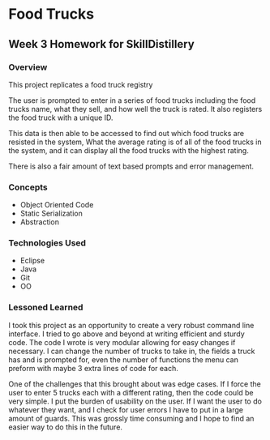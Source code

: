 # Food Trucks
## Week 3 Homework for SkillDistillery
### Overview
  This project replicates a food truck registry

  The user is prompted to enter in a series of food trucks including the food trucks name, what they sell, and how well the truck is rated.
  It also registers the food truck with a unique ID.

  This data is then able to be accessed to find out which food trucks are resisted in the system, What the average rating is of all of the food trucks in the system, and it can display all the food trucks with the highest rating.

  There is also a fair amount of text based prompts and error management.

### Concepts
- Object Oriented Code
- Static Serialization
- Abstraction

### Technologies Used
- Eclipse
- Java
- Git
- OO

### Lessoned Learned
I took this project as an opportunity to create a very robust command line interface. I tried to go above and beyond at writing efficient and sturdy code. The code I wrote is very modular allowing for easy changes if necessary. I can change the number of trucks to take in, the fields a truck has and is prompted for, even the number of functions the menu can preform with maybe 3 extra lines of code for each.

One of the challenges that this brought about was edge cases. If I force the user to enter 5 trucks each with a different rating, then the code could be very simple. I put the burden of usability on the user. If I want the user to do whatever they want, and I check for user errors I have to put in a large amount of guards. This was grossly time consuming and I hope to find an easier way to do this in the future.
